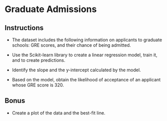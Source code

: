 # Graduate Admissions

## Instructions

* The dataset includes the following information on applicants to graduate schools: GRE scores, and their chance of being admitted.

* Use the Scikit-learn library to create a linear regression model, train it, and to create predictions.

* Identify the slope and the y-intercept calculated by the model.

* Based on the model, obtain the likelihood of acceptance of an applicant whose GRE score is 320.


## Bonus

* Create a plot of the data and the best-fit line.

